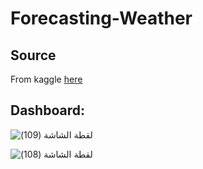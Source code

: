 # Forecasting-Weather



## Source
From kaggle [here](https://www.kaggle.com/datasets/esraamadi/saudi-arabia-weather-history/code?datasetId=372507)


## Dashboard: 



![‏‏لقطة الشاشة (109)](https://user-images.githubusercontent.com/93071310/227947425-d2afe8ea-4966-4dfd-8b69-10fa13fd4545.png)


![‏‏لقطة الشاشة (108)](https://user-images.githubusercontent.com/93071310/227948870-bd041178-9ee6-4185-83e8-96b62f4d0cd2.png)


